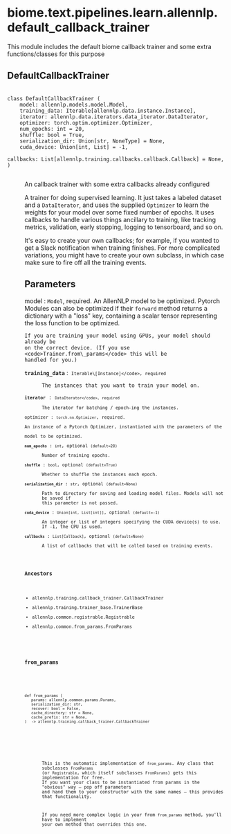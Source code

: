 # biome.text.pipelines.learn.allennlp.default_callback_trainer <Badge text="Module"/>
<p>This module includes the default biome callback trainer and some extra functions/classes for this purpose</p>
<dl>
<h2 id="biome.text.pipelines.learn.allennlp.default_callback_trainer.DefaultCallbackTrainer">DefaultCallbackTrainer <Badge text="Class"/></h2>
<dt>
<div class="language-python extra-class">
<pre class="language-python">
    <code>
<span class="token keyword">class</span> <span class="ident">DefaultCallbackTrainer</span> (</span>
    <span>model: allennlp.models.model.Model</span><span>,</span>
    <span>training_data: Iterable[allennlp.data.instance.Instance]</span><span>,</span>
    <span>iterator: allennlp.data.iterators.data_iterator.DataIterator</span><span>,</span>
    <span>optimizer: torch.optim.optimizer.Optimizer</span><span>,</span>
    <span>num_epochs: int = 20</span><span>,</span>
    <span>shuffle: bool = True</span><span>,</span>
    <span>serialization_dir: Union[str, NoneType] = None</span><span>,</span>
    <span>cuda_device: Union[int, List] = -1</span><span>,</span>
    <span>callbacks: List[allennlp.training.callbacks.callback.Callback] = None</span><span>,</span>
<span>)</span>
    </code></pre></div>
</dt>
<dd>
<div class="desc"><p>An callback trainer with some extra callbacks already configured</p>
<p>A trainer for doing supervised learning. It just takes a labeled dataset
and a <code>DataIterator</code>, and uses the supplied <code>Optimizer</code> to learn the weights
for your model over some fixed number of epochs. It uses callbacks to handle various
things ancillary to training, like tracking metrics, validation, early stopping,
logging to tensorboard, and so on.</p>
<p>It's easy to create your own callbacks; for example, if you wanted to get a Slack
notification when training finishes. For more complicated variations, you might have
to create your own subclass, in which case make sure to fire off all the training events.</p>
<h2 id="parameters">Parameters</h2>
<p>model : <code>Model</code>, required.
An AllenNLP model to be optimized. Pytorch Modules can also be optimized if
their <code>forward</code> method returns a dictionary with a "loss" key, containing a
scalar tensor representing the loss function to be optimized.</p>
<pre><code>If you are training your model using GPUs, your model should already be
on the correct device. (If you use &lt;code&gt;Trainer.from\_params&lt;/code&gt; this will be
handled for you.)
</code></pre>
<dl>
<dt><strong><code>training_data</code></strong> :&ensp;<code><code>Iterable\[Instance]&lt;/code&gt;, required</code></dt>
<dd>The instances that you want to train your model on.</dd>
<dt><strong><code>iterator</code></strong> :&ensp;<code><code>DataIterator&lt;/code&gt;, required</code></dt>
<dd>The iterator for batching / epoch-ing the instances.</dd>
<dt>optimizer : <code>torch.nn.Optimizer</code>, required.</dt>
<dt>An instance of a Pytorch Optimizer, instantiated with the parameters of the</dt>
<dt>model to be optimized.</dt>
<dt><strong><code>num_epochs</code></strong> :&ensp;<code>int</code>, optional <code>(default=20)</code></dt>
<dd>Number of training epochs.</dd>
<dt><strong><code>shuffle</code></strong> :&ensp;<code>bool</code>, optional <code>(default=True)</code></dt>
<dd>Whether to shuffle the instances each epoch.</dd>
<dt><strong><code>serialization_dir</code></strong> :&ensp;<code>str</code>, optional <code>(default=None)</code></dt>
<dd>Path to directory for saving and loading model files. Models will not be saved if
this parameter is not passed.</dd>
<dt><strong><code>cuda_device</code></strong> :&ensp;<code>Union[int, List[int]]</code>, optional <code>(default=-1)</code></dt>
<dd>An integer or list of integers specifying the CUDA device(s) to use. If -1, the CPU is used.</dd>
<dt><strong><code>callbacks</code></strong> :&ensp;<code>List[Callback]</code>, optional <code>(default=None)</code></dt>
<dd>A list of callbacks that will be called based on training events.</dd>
</dl></div>
<h3>Ancestors</h3>
<ul class="hlist">
<li>allennlp.training.callback_trainer.CallbackTrainer</li>
<li>allennlp.training.trainer_base.TrainerBase</li>
<li>allennlp.common.registrable.Registrable</li>
<li>allennlp.common.from_params.FromParams</li>
</ul>
<dl>
<h3 id="biome.text.pipelines.learn.allennlp.default_callback_trainer.DefaultCallbackTrainer.from_params">from_params <Badge text="Static method"/></h3>
<dt>
<div class="language-python extra-class">
<pre class="language-python">
<code>
<span class="token keyword">def</span> <span class="ident">from_params</span> (</span>
   params: allennlp.common.params.Params,
   serialization_dir: str,
   recover: bool = False,
   cache_directory: str = None,
   cache_prefix: str = None,
)  -> allennlp.training.callback_trainer.CallbackTrainer
</code>
        </pre>
</div>
</dt>
<dd>
<div class="desc"><p>This is the automatic implementation of <code>from_params</code>. Any class that subclasses <code>FromParams</code>
(or <code>Registrable</code>, which itself subclasses <code>FromParams</code>) gets this implementation for free.
If you want your class to be instantiated from params in the "obvious" way &ndash; pop off parameters
and hand them to your constructor with the same names &ndash; this provides that functionality.</p>
<p>If you need more complex logic in your from <code>from_params</code> method, you'll have to implement
your own method that overrides this one.</p></div>
</dd>
</dl>
</dd>
</dl>